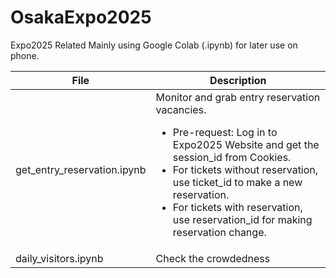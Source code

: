 # OsakaExpo2025
Expo2025 Related
Mainly using Google Colab (.ipynb) for later use on phone.

| File | Description |
| --- | --- |
| get_entry_reservation.ipynb | Monitor and grab entry reservation vacancies. <ul><li>Pre-request: Log in to Expo2025 Website and get the session_id from Cookies. <li>For tickets without reservation, use ticket_id to make a new reservation. <li>For tickets with reservation, use reservation_id for making reservation change. |
| daily_visitors.ipynb | Check the crowdedness |
